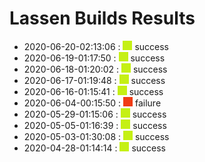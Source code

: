 # Lassen Builds Results

 - 2020-06-20-02:13:06 : ![green](./images/green.png) success
 - 2020-06-19-01:17:50 : ![green](./images/green.png) success
 - 2020-06-18-01:20:02 : ![green](./images/green.png) success
 - 2020-06-17-01:19:48 : ![green](./images/green.png) success
 - 2020-06-16-01:15:41 : ![green](./images/green.png) success
 - 2020-06-04-00:15:50 : ![red](./images/red.png) failure
 - 2020-05-29-01:15:06 : ![green](./images/green.png) success
 - 2020-05-05-01:16:39 : ![green](./images/green.png) success
 - 2020-05-03-01:30:08 : ![green](./images/green.png) success
 - 2020-04-28-01:14:14 : ![green](./images/green.png) success
